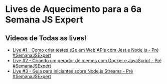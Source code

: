 # Lives de Aquecimento para a 6a Semana JS Expert

## Videos de Todas as lives!

- [Live #1 - Como criar testes e2e em Web APIs com Jest e Node.js - Pré #SemanaJSExpert](https://youtu.be/hQB139HP3GE)
- [Live #2 - Criando um gerador de memes com Docker e JavaScript - Pré #SemanaJSExpert](https://youtu.be/MOpwfg1GJig)
- [Live #3 - Guia para iniciantes sobre Node.js Streams - Pré #SemanaJSExpert](https://youtu.be/r-33Hhbvr1M)


